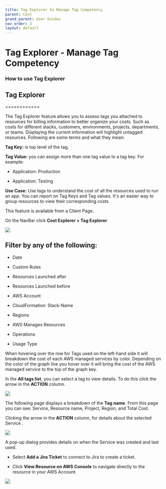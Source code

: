 ```yaml
---
title: Tag Explorer to Manage Tag Competency
parent: Cost
grand_parent: User Guides
nav_order: 3
layout: default
---
```


# Tag Explorer - Manage Tag Competency

### How to use Tag Explorer ###


## Tag Explorer ##
============

The Tag Explorer feature allows you to assess tags you attached to resources for billing information to better organize your costs. Such as costs for different stacks, customers, environments, projects, departments, or teams. Displaying the current information will highlight untagged resources. Following are some terms and what they mean:

**Tag Key:** is top level of the tag.

**Tag Value:** you can assign more than one tag value to a tag key. For example:

*   Application: Production
    
*   Application: Testing
    

**Use Case:** Use tags to understand the cost of all the resources used to run an app. You can report on Tag Keys and Tag values. It's an easier way to group resources to view their corresponding costs

This feature is available from a Client Page.

On the NavBar click **Cost Explorer > Tag Explorer**

[![](https://downloads.intercomcdn.com/i/o/313755913/6eac8aa6ec60fa929fbf0e1a/image.png)](https://downloads.intercomcdn.com/i/o/313755913/6eac8aa6ec60fa929fbf0e1a/image.png)

**Filter by any of the following:**
-----------------------------------

*   Date
    
*   Custom Rules
    
*   Resources Launched after
    
*   Resources Launched before
    
*   AWS Account
    
*   CloudFormation: Stack-Name
    
*   Regions
    
*   AWS Manages Resources
    
*   Operations
    
*   Usage Type
    

When hovering over the row for Tags used on the left-hand side it will breakdown the cost of each AWS managed services by color. Depending on the color of the graph line you hover over it will bring the cost of the AWS managed service to the top of the graph key.

In the **All tags list**, you can select a tag to view details. To do this click the arrow in the **ACTION** column.

[![](https://downloads.intercomcdn.com/i/o/313796525/76b616d873ebc1e79a603b15/image.png)](https://downloads.intercomcdn.com/i/o/313796525/76b616d873ebc1e79a603b15/image.png)

The following page displays a breakdown of the **Tag name**. From this page you can see: Service, Resource name, Project, Region, and Total Cost.

Clicking the arrow in the **ACTION** column, for details about the selected Service .

[![](https://downloads.intercomcdn.com/i/o/313798905/e38bfb9f46237c48be44ee8c/image.png)](https://downloads.intercomcdn.com/i/o/313798905/e38bfb9f46237c48be44ee8c/image.png)

A pop-up dialog provides details on when the Service was created and last used.

*   Select **Add a Jira Ticket** to connect to Jira to create a ticket.
    
*   Click **View Resource on AWS Console** to navigate directly to the resource in your AWS Account.
    

[![](https://downloads.intercomcdn.com/i/o/313802256/2274d3c62ed6f8c2e1572304/image.png)](https://downloads.intercomcdn.com/i/o/313802256/2274d3c62ed6f8c2e1572304/image.png)